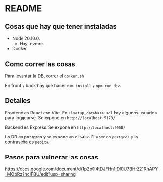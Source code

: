 # README

## Cosas que hay que tener instaladas

* Node 20.10.0. 
  * Hay .nvmrc.
* Docker

## Como correr las cosas

Para levantar la DB, correr el `docker.sh`

En front y back hay que hacer `npm install` y `npm run dev`.

## Detalles

Frontend es React con Vite. En el `setup_database.sql` hay algunos usuarios para loggearse.
Se expone en `http://localhost:5173/`

Backend es Express.
Se expone en `http://localhost:3000/`

La DB es postgres y se expone en el `5432`. El user es `postgres` y la contraseña es `pepita`.

## Pasos para vulnerar las cosas
https://docs.google.com/document/d/1p2p0l4tDJFHn1rDl0U7BHrZ21RhAPY_MObRz2ncIFBU/edit?usp=sharing
